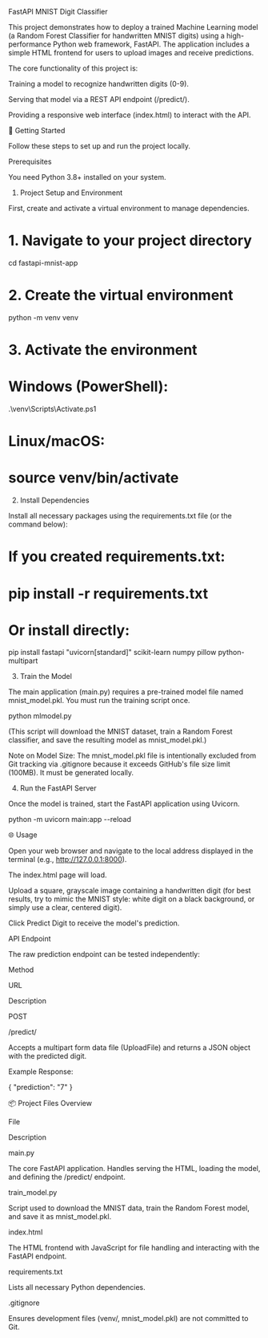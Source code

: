FastAPI MNIST Digit Classifier

This project demonstrates how to deploy a trained Machine Learning model (a Random Forest Classifier for handwritten MNIST digits) using a high-performance Python web framework, FastAPI. The application includes a simple HTML frontend for users to upload images and receive predictions.

The core functionality of this project is:

Training a model to recognize handwritten digits (0-9).

Serving that model via a REST API endpoint (/predict/).

Providing a responsive web interface (index.html) to interact with the API.

🚀 Getting Started

Follow these steps to set up and run the project locally.

Prerequisites

You need Python 3.8+ installed on your system.

1. Project Setup and Environment

First, create and activate a virtual environment to manage dependencies.

# 1. Navigate to your project directory
cd fastapi-mnist-app

# 2. Create the virtual environment
python -m venv venv

# 3. Activate the environment
# Windows (PowerShell):
.\venv\Scripts\Activate.ps1
# Linux/macOS:
# source venv/bin/activate


2. Install Dependencies

Install all necessary packages using the requirements.txt file (or the command below):

# If you created requirements.txt:
# pip install -r requirements.txt

# Or install directly:
pip install fastapi "uvicorn[standard]" scikit-learn numpy pillow python-multipart


3. Train the Model

The main application (main.py) requires a pre-trained model file named mnist_model.pkl. You must run the training script once.

python mlmodel.py


(This script will download the MNIST dataset, train a Random Forest classifier, and save the resulting model as mnist_model.pkl.)

Note on Model Size: The mnist_model.pkl file is intentionally excluded from Git tracking via .gitignore because it exceeds GitHub's file size limit (100MB). It must be generated locally.

4. Run the FastAPI Server

Once the model is trained, start the FastAPI application using Uvicorn.

python -m uvicorn main:app --reload


🌐 Usage

Open your web browser and navigate to the local address displayed in the terminal (e.g., http://127.0.0.1:8000).

The index.html page will load.

Upload a square, grayscale image containing a handwritten digit (for best results, try to mimic the MNIST style: white digit on a black background, or simply use a clear, centered digit).

Click Predict Digit to receive the model's prediction.

API Endpoint

The raw prediction endpoint can be tested independently:

Method

URL

Description

POST

/predict/

Accepts a multipart form data file (UploadFile) and returns a JSON object with the predicted digit.

Example Response:

{
  "prediction": "7"
}


📦 Project Files Overview

File

Description

main.py

The core FastAPI application. Handles serving the HTML, loading the model, and defining the /predict/ endpoint.

train_model.py

Script used to download the MNIST data, train the Random Forest model, and save it as mnist_model.pkl.

index.html

The HTML frontend with JavaScript for file handling and interacting with the FastAPI endpoint.

requirements.txt

Lists all necessary Python dependencies.

.gitignore

Ensures development files (venv/, mnist_model.pkl) are not committed to Git.

